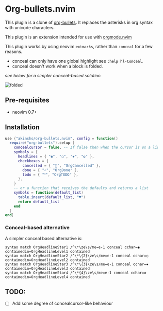 # Org-bullets.nvim

This plugin is a clone of [org-bullets](https://github.com/sabof/org-bullets).
It replaces the asterisks in org syntax with unicode characters.

This plugin is an extension intended for use with [orgmode.nvim](https://github.com/kristijanhusak/orgmode.nvim)

This plugin works by using neovim `extmarks`, rather than `conceal` for a few reasons.

- conceal can only have one global highlight see `:help hl-Conceal`.
- conceal doesn't work when a block is folded.

_see below for a simpler conceal-based solution_

![folded](https://user-images.githubusercontent.com/22454918/125088455-525df300-e0c5-11eb-9b36-47c238b46971.png)

## Pre-requisites

- neovim 0.7+

## Installation

```lua
use {"akinsho/org-bullets.nvim", config = function()
  require("org-bullets").setup {
    concealcursor = false, -- If false then when the cursor is on a line underlying characters are visible
    symbols = {
      headlines = { "◉", "○", "✸", "✿" },
      checkboxes = {
        cancelled = { "", "OrgCancelled" },
        done = { "✓", "OrgDone" },
        todo = { "˟", "OrgTODO" },
      },
    }
    -- or a function that receives the defaults and returns a list
    symbols = function(default_list)
      table.insert(default_list, "♥")
      return default_list
    end
  }
end}

```

### Conceal-based alternative

A simpler conceal based alternative is:

```vim
syntax match OrgHeadlineStar1 /^\*\ze\s/me=e-1 conceal cchar=◉ containedin=OrgHeadlineLevel1 contained
syntax match OrgHeadlineStar2 /^\*\{2}\ze\s/me=e-1 conceal cchar=○ containedin=OrgHeadlineLevel2 contained
syntax match OrgHeadlineStar3 /^\*\{3}\ze\s/me=e-1 conceal cchar=✸ containedin=OrgHeadlineLevel3 contained
syntax match OrgHeadlineStar4 /^\*{4}\ze\s/me=e-1 conceal cchar=✿ containedin=OrgHeadlineLevel4 contained
```

## TODO:

- [ ] Add some degree of concealcursor-like behaviour
